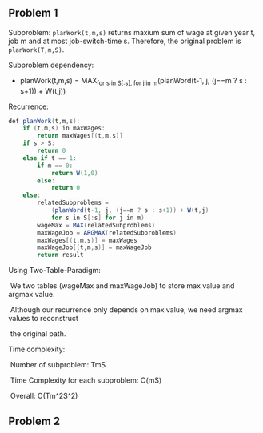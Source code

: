 ## Problem 1

Subproblem: `planWork(t,m,s)` returns maxium sum of wage at given year t, job m and at most job-switch-time s. Therefore, the original problem is `planWork(T,m,S)`.

Subproblem dependency:

- planWork(t,m,s) = MAX<sub>for s in S[:s],  for j in m</sub>(planWord(t-1, j, (j==m ? s : s+1)) + W(t,j)) 

Recurrence: 

```java
def planWork(t,m,s):
	if (t,m,s) in maxWages:
		return maxWages[(t,m,s)]
	if s > S:
		return 0
	else if t == 1:
		if m == 0: 
			return W(1,0)
		else:
			return 0
	else:
		relatedSubproblems = 
        	(planWord(t-1, j, (j==m ? s : s+1)) + W(t,j)
        	for s in S[:s] for j in m)
		wageMax = MAX(relatedSubproblems)
        maxWageJob = ARGMAX(relatedSubproblems)
        maxWages[(t,m,s)] = maxWages
        maxWageJob[(t,m,s)] = maxWageJob
        return result
```

Using Two-Table-Paradigm:

​	We two tables (wageMax and maxWageJob) to store max value and argmax value. 

​	Although our recurrence only depends on max value, we need argmax values to reconstruct 

​	the original path. 

Time complexity: 

​	Number of subproblem: TmS

​	Time Complexity for each subproblem: O(mS)

​	Overall: O(Tm^2S^2)

## Problem 2

